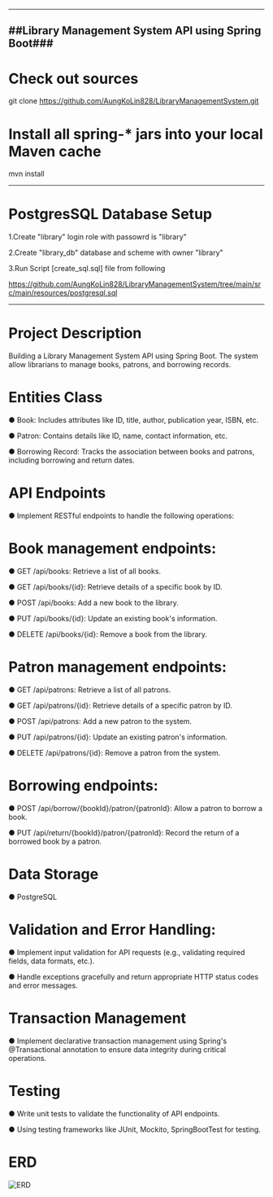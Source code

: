 ----------------------------------------------------
##Library Management System API using Spring Boot###
----------------------------------------------------

# Check out sources

git clone https://github.com/AungKoLin828/LibraryManagementSystem.git

# Install all spring-\* jars into your local Maven cache

mvn install

-------------------------------------------------------------------------------------
# PostgresSQL Database Setup

1.Create "library" login role with passowrd is "library"

2.Create "library_db" database and scheme with owner "library"

3.Run Script  [create_sql.sql] file from following 

  https://github.com/AungKoLin828/LibraryManagementSystem/tree/main/src/main/resources/postgresql.sql

-----------------------------------------------------------------------------------------
# Project Description

Building a Library Management System API using Spring Boot. The system allow librarians
to manage books, patrons, and borrowing records.

# Entities Class

● Book: Includes attributes like ID, title, author, publication year, ISBN, etc.

● Patron: Contains details like ID, name, contact information, etc.

● Borrowing Record: Tracks the association between books and patrons,
  including borrowing and return dates.
  
# API Endpoints

● Implement RESTful endpoints to handle the following operations:

# Book management endpoints:

● GET /api/books: Retrieve a list of all books.

● GET /api/books/{id}: Retrieve details of a specific book by ID.

● POST /api/books: Add a new book to the library.

● PUT /api/books/{id}: Update an existing book's information.

● DELETE /api/books/{id}: Remove a book from the library.

# Patron management endpoints:

● GET /api/patrons: Retrieve a list of all patrons.

● GET /api/patrons/{id}: Retrieve details of a specific patron by ID.

● POST /api/patrons: Add a new patron to the system.

● PUT /api/patrons/{id}: Update an existing patron's information.

● DELETE /api/patrons/{id}: Remove a patron from the system.

# Borrowing endpoints:
● POST /api/borrow/{bookId}/patron/{patronId}: Allow a patron to
borrow a book.

● PUT /api/return/{bookId}/patron/{patronId}: Record the return of a borrowed book by a patron.

# Data Storage

● PostgreSQL

# Validation and Error Handling:
● Implement input validation for API requests (e.g., validating required fields, data formats, etc.).

● Handle exceptions gracefully and return appropriate HTTP status codes and error messages.

# Transaction Management

● Implement declarative transaction management using Spring's @Transactional annotation to ensure data integrity during critical operations.

# Testing

● Write unit tests to validate the functionality of API endpoints.

● Using testing frameworks like JUnit, Mockito, SpringBootTest for testing.

# ERD
![ERD](https://github.com/AungKoLin828/LibraryManagementSystem/assets/61590535/bbe2e825-d851-410c-99eb-4a5b07473803)



